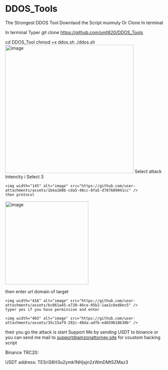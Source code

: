 # DDOS_Tools
The Strongest DDOS Tool 
Downlaod the Script munnuly Or Clone In terminal

In terminal Typer  git clone https://github.com/unit820/DDOS_Tools

cd DDOS_Tool
chmod +x ddos.sh
./ddos.sh
<img width="409" alt="image" src="https://github.com/user-attachments/assets/76cc0a98-75cd-4aa8-a6f0-83ceb845be4f" />
  Select attack Intencity i Select 3

    <img width="145" alt="image" src="https://github.com/user-attachments/assets/1b4a180b-cda5-48cc-8fa5-d787689041cc" />
    then protocol
<img width="265" alt="image" src="https://github.com/user-attachments/assets/7c7e01aa-eae7-4a4f-82a0-b701b497d3b3" />

then enter url domain of target

    <img width="416" alt="image" src="https://github.com/user-attachments/assets/bc861a45-e720-46ce-95b2-1ae1c8ed8ec5" />
    typer yes if you have permission and enter

    <img width="403" alt="image" src="https://github.com/user-attachments/assets/35c15af9-292c-48da-adfb-ed659618b30b" />


their you go the attack is start
 Support Me by sending USDT to binance or you can send me mail to support@amzonattorney.site  for coustom hacking script

Binance
TRC20:

USDT address: TESriS6H3u2ymk1NHjsjn2zWmDMt5ZMaz3




